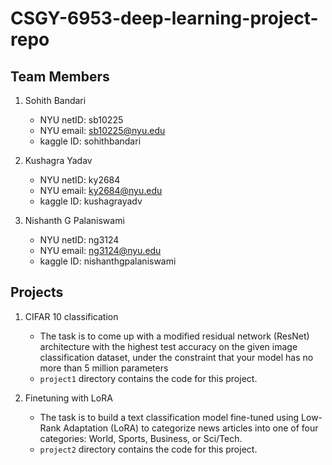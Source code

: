 # CSGY-6953-deep-learning-project-repo

## Team Members

1. Sohith Bandari
   * NYU netID: sb10225
   * NYU email: sb10225@nyu.edu
   * kaggle ID: sohithbandari

2. Kushagra Yadav 
   * NYU netID: ky2684
   * NYU email: ky2684@nyu.edu
   * kaggle ID: kushagrayadv
  
3. Nishanth G Palaniswami
   * NYU netID: ng3124
   * NYU email: ng3124@nyu.edu
   * kaggle ID: nishanthgpalaniswami
  
## Projects
1. CIFAR 10 classification
   * The task is to come up with a modified residual network (ResNet) architecture with the highest test accuracy on the given image classification dataset, under the constraint that your model has no more than 5 million parameters
   * `project1` directory contains the code for this project.

2. Finetuning with LoRA
   *  The task is to build a text classification model fine-tuned using Low-Rank Adaptation (LoRA) to categorize news articles into one of four categories: World, Sports, Business, or Sci/Tech.
   *  `project2` directory contains the code for this project.  
